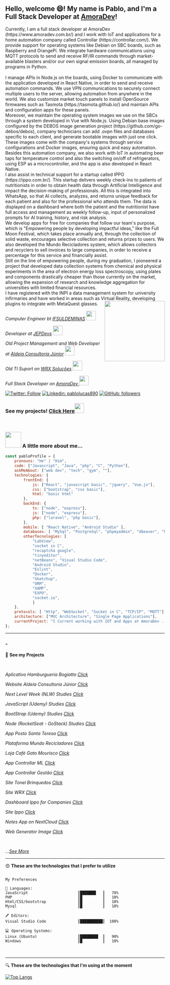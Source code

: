 <h2>  Hello, welcome 😄! My name is Pablo, and I'm a Full Stack Developer at <a href="https://www.linkedin.com/company/amoradev/">AmoraDev</a>!</h2>
Currently, I am a full stack developer at AmoraDev (https://www.amoradev.com.br/) and I work with IoT and applications for a home automation company called Controllar (https://controllar.com/). We provide support for operating systems like Debian on SBC boards, such as Raspberry and OrangePi. We integrate hardware communications using MQTT protocols to send and receive RF/IR commands through market-available blasters and/or our own signal emission boards, all managed by programs in Python.<br>
<br>
I manage APIs in Node.js on the boards, using Docker to communicate with the application developed in React Native, in order to send and receive automation commands. We use VPN communications to securely connect multiple users to the server, allowing automation from anywhere in the world. We also customize market touch panels to install OpenSource firmwares such as Tasmota (https://tasmota.github.io/) and maintain APIs and configuration apps for these panels.
<br>
Moreover, we maintain the operating system images we use on the SBCs through a system developed in Vue with Node.js. Using Debian base images configured by the DEBOS image generation project (https://github.com/go-debos/debos), company technicians can add .ovpn files and databases specific to each client, and generate bootable images with just one click. These images come with the company's systems through service configurations and Docker images, ensuring quick and easy automation.
<br>
Besides this automation company, we also work with IoT in automating beer taps for temperature control and also the switching on/off of refrigerators, using ESP as a microcontroller, and the app is also developed in React Native.
<br>
I also assist in technical support for a startup called IPPO (https://ippo.com.br/). This startup delivers weekly check-ins to patients of nutritionists in order to obtain health data through Artificial Intelligence and impact the decision-making of professionals. All this is integrated into WhatsApp, so that AI collects, analyzes, and returns unique feedback for each patient and also for the professional who attends them. The data is displayed on a dashboard where both the patient and the nutritionist have full access and management as weekly follow-up, input of personalized prompts for AI training, history, and risk analysis.
<br>
We develop apps for free for companies that follow our team's purpose, which is "Empowering people by developing impactful ideas," like the Full Moon Festival, which takes place annually and, through the collection of solid waste, encourages selective collection and returns prizes to users. We also developed the Mundo Recicladores system, which allows collectors and recyclers to sell invoices to large companies, in order to receive a percentage for this service and financially assist.
<br>
Still on the line of empowering people, during my graduation, I pioneered a project that developed data collection systems from chemical and physical experiments in the area of electron energy loss spectroscopy, using plates and components drastically cheaper than those currently on the market, allowing the expansion of research and knowledge aggregation for universities with limited financial resources.
<br>
I have registered with the INPI a data management system for university infirmaries and have worked in areas such as Virtual Reality, developing plugins to integrate with MetaQuest glasses.
   
<img align='right' src="https://media.giphy.com/media/M9gbBd9nbDrOTu1Mqx/giphy.gif" width="190">

<p>
<em>Computer Engineer bt <a href="https://portal.pcs.ifsuldeminas.edu.br/">IFSULDEMINAS</a>
   <img src="https://media.giphy.com/media/ZEUODEtQiUZWGg6IHR/giphy.gif" width="30"> 
</em>
</p>

<p>
<em>

</em>
</p>


<p>
<em>Developer at <a href="https://www.jepdevs.com.br/">JEPDevs</a>
   <img src="https://media.giphy.com/media/UVG0BN8TOMKkPOJS6e/giphy.gif" width="30"> 
</em>
</p>

<p>
<em>Old Project Management and Web Developer at <a href="http://aldeiaconsultoriajr.com/">Aldeia Consultoria Júnior</a>
   <img src="https://media.giphy.com/media/UVG0BN8TOMKkPOJS6e/giphy.gif" width="30"> 
</em>
</p>

<p>
<em>

</em>
</p>

<p>
<em>Old TI Suport on <a href="http://wrx.com.br/">WRX Soluções</a>
   <img src="https://media.giphy.com/media/UVG0BN8TOMKkPOJS6e/giphy.gif" width="30"> 
</em>
</p>

<p>
<em>

</em>
</p>

<p>
   <em>Full Stack Developer on <a href="https://www.linkedin.com/company/amoradev/">AmoraDev </a>
   <img src="https://media.giphy.com/media/UVG0BN8TOMKkPOJS6e/giphy.gif" width="30"> 
</em>
</p>

[![Twitter: Follow](https://img.shields.io/twitter/follow/PabloLucas4067?label=Follow&link=https://twitter.com/PabloLucas4067/)](https://twitter.com/PabloLucas4067/)
[![Linkedin: pablolucas890](https://img.shields.io/badge/-Pablo-blue?style=flat-square&logo=Linkedin&logoColor=white&link=https://www.linkedin.com/in/pablolucas890/)](https://www.linkedin.com/in/pablolucas890/)
[![GitHub: followers](https://img.shields.io/github/followers/pablolucas890?label=Follow&style=social&link=https://github.com/pablolucas890/)](https://github.com/pablolucas890/)

<!--ts-->
### See my projects! [Click Here](#-)<img src="https://media.giphy.com/media/w6q8QrjYAACIPLdYU6/giphy.gif" width="30"> 
<br>
<!--te-->

### <img src="https://media.giphy.com/media/c7NKIZXSVZS0yhfaIG/giphy.gif" width="50"> A little more about me...  

```javascript
const pabloProfile = {
    pronouns: "He" | "Him",
    code: ["Javascript", "Java", "php", "C", "Python"],
    askMeAbout: ["web dev", "tech", "gym", ""],
    technologies: {
        frontEnd: {
            js: ["React", "javascript basic", "jquery", "Vue.js"],
            css: ["bootstrap", "css basic"],
            html: "basic html"
        },
        backEnd: {
            ts: ["node", "express"],
            js: ["node", "express"],
            php: ["laravel", "php basic"],
        },
        mobile: [ "React Native", "Android Studio" ],
        databases: [ "MySql", "PostgreSql", "phpmyadmin", "dbeaver", "heidisql"],
        otherTecnologies: [
            "LabView",
            "socket in C",
            "recaptcha google",
            "tinyeditor",
            "netBeans", "Visual Studio Code",
            "Android Studio",
            "Eslint",
            "Docker",
            "Sketchup",
            "ORM",
            "XAMP",
            "EXPO",
            "socket.io",
            ]
    },
    protocols: [ "Http", "WebSocket", "Socket in C", "TCP/IP", "MQTT"],
    architecture: ["MVC Architecture", "Single Page Applications"],
    currentProject: "I Current working with IOT and Apps at AmoraDev ..."
};
```
---
### -
📱 **See my Projects** 

<br>
<p>
<em>Aplicativo Hamburgueria Bogiatto <a href="https://github.com/pablolucas890/Aplicativo_BogiattoHamburgueria">Click</a>
</em>
</p>
<p>
<em>Website Aldeia Consultoria Júnior <a href="https://github.com/pablolucas890/AldeiaNovoSite/">Click</a>
</em>
</p>
<p>
<em>Next Level Week (NLW) Studies <a href="https://github.com/pablolucas890/nlw">Click</a>
</em>
</p>
<p>
<em>JavaScript (Udemy) Studies <a href="https://github.com/pablolucas890/javascript">Click</a>
</em>
</p>
<p>
<em>BootStrap (Udemy) Studies <a href="https://github.com/pablolucas890/bootstrap">Click</a>
</em>
</p>
<p>
<em>Node (RocketSeat - GoStack) Studies <a href="https://github.com/pablolucas890/nodejs">Click</a>
</em>
</p>
<p>
<em>App Posto Santa Teresa <a href="https://play.google.com/store/apps/details?id=com.amoradev.posto&pli=1">Click</a>
</em>
</p>
<p>
<em>Plataforma Mundo Recicladores <a href="https://www.app.mundorecicladores.com.br/">Click</a>
</em>
</p>
<p>
<em>Loja Café Gato Mourisco <a href="https://cafegatomourisco.com/loja">Click</a>
</em>
</p>
<p>
<em>App Controllar ML <a href="https://play.google.com/store/apps/details?id=com.appmobilecontrollarml">Click</a>
</em>
</p>
<p>
<em>App Controllar Gestão <a href="https://apps.apple.com/br/app/controllar-gest%C3%A3o/id1527791776">Click</a>
</em>
</p>
<p>
<em>Site Tonel Brinquedos <a href="http://tonelpresentes.com.br/">Click</a>
</em>
</p>
<p>
<em>Site WRX <a href="https://wrx.com.br/">Click</a>
</em>
</p>
<p>
<em>Dashboard Ippo for Companies <a href="https://github.com/pablolucas890/DashboardIppo">Click</a>
</em>
</p>
<p>
<em>Site Ippo <a href="https://ippo.com.br">Click</a>
</em>
</p>
<p>
<em>Notes App on NextCloud <a href="https://github.com/pablolucas890/app_note_amoradev_nextcloud">Click</a>
</em>
</p>
<p>
<em>Web Generator Image <a href="https://github.com/pablolucas890/web-portal-generate-image">Click</a>
</em>
</p>
<br>
<p>
<em>...<a href="https://github.com/pablolucas890?tab=repositories">See More</a>
</em>
</p>

---

😍 **These are the technologies that I prefer to utilize** 

```text

My Preferences

📑 Languages:                       
JavaScript                      ║███████   ║   70%
PHP                             ║█         ║   10% 
Html/CSS/bootstrap              ║█         ║   10% 
Mysql                           ║█         ║   10% 

🖊 Editors: 
Visual Studio Code              ║██████████║  100% 

💻 Operating Systems: 
Linux (Ubuntu)                  ║████████  ║   90%
Windows                         ║█         ║   10%

```
<br/><hr/>
🔍 **These are the technologies that I'm using at the moment** 

[![Top Langs](https://github-readme-stats.vercel.app/api/top-langs/?username=pablolucas890&layout=compact)](https://github.com/pablolucas890)
